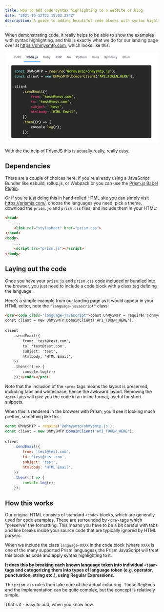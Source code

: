 ```yaml
---
title: How to add code syntax highlighting to a website or blog
date: "2021-10-12T22:15:03.284Z"
description: A guide to adding beautiful code blocks with syntax highlighting to a website, application or blog
---
```


When demonstrating code, it really helps to be able to show the examples with syntax highlighting, and this is exactly what we do for our landing page over at https://ohmysmtp.com, which looks like this:

![An example of code syntax highlighting](../assets/code-syntax-highlighting-example.png)

With the the help of [PrismJS](https://prismjs.com/) this is actually really, really easy.

## Dependencies

There are a couple of choices here. If you're already using a JavaScript Bundler like esbuild, rollup.js, or Webpack or you can use the [Prism.js Babel Plugin](https://github.com/mAAdhaTTah/babel-plugin-prismjs).

Or if you're just doing this in hand-rolled HTML site you can simply visit https://prismjs.com/, choose the languages you need, pick a theme, download the `prism.js` and `prism.css` files, and include them in your HTML:

```html
<head>
    ...
    <link rel="stylesheet" href="prism.css">
</head>
<body>
    ...
    <script src="prism.js"></script>
</body>
```

## Laying out the code 

Once you have your `prism.js` and `prism.css` code included or bundled into the browser, you just need to include a code block with a class tag defining the language. 

Here's a simple example from our landing page as it would appear in your HTML editor, note the `"language-javascript"` class:

```html
<pre><code class="language-javascript">const OhMySMTP = require('@ohmysmtp/ohmysmtp.js');
const client = new OhMySMTP.DomainClient('API_TOKEN_HERE');

client
	.sendEmail({
		from: 'test@test.com',
		to: 'test@test.com',
		subject: 'test',
		htmlbody: 'HTML Email',
	})
	.then((r) => {
		console.log(r);
	});</code></pre>
```

Note that the inclusion of the `<pre>` tags means the layout is preserved, including tabs and whitespace, hence the awkward layout. Removing the `<pre>` tags will give you the code in an inline format, useful for short snippets.

When this is rendered in the browser with Prism, you'll see it looking much prettier, something like this:

```js
const OhMySMTP = require('@ohmysmtp/ohmysmtp.js');
const client = new OhMySMTP.DomainClient('API_TOKEN_HERE');

client
	.sendEmail({
		from: 'test@test.com',
		to: 'test@test.com',
		subject: 'test',
		htmlbody: 'HTML Email',
	})
	.then((r) => {
		console.log(r);
	});
```

## How this works

Our original HTML consists of standard `<code>` blocks, which are generally used for code examples. These are surrounded by `<pre>` tags which "preserve" the formatting. This means you have to be a bit careful with tabs and line breaks inside your source code that are typically ignored by HTML parsers.

When we include the class `language-XXXX` in the code block (where `XXXX` is one of the many supported Prism languages), the Prism JavaScript will treat this block as code and apply syntax highlighting to it. 

**It does this by breaking each known language token into individual `<span>` tags and categorizing them into types of language token (e.g. operator, punctuation, string etc.), using Regular Expressions.**

The `prism.css` rules then take care of the actual colouring. These RegExes and the implementation can be quite complex, but the concept is relatively simple.

That's it - easy to add, when you know how.